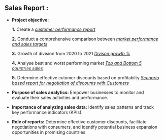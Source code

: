 ## Sales Report :


- **Project objective:** 

    **1.** Create a _[customer performance report](https://github.com/SuryaBlock/Excel-Sales-analytics/blob/08907c05cde8bbba7d819f72aaae10ee5b3a81e8/Customer%20net%20sales%20performance.pdf)_ 

    **2.** Conduct a comprehensive comparison between _[market performance and sales targets](https://github.com/SuryaBlock/Excel-Sales-analytics/blob/08907c05cde8bbba7d819f72aaae10ee5b3a81e8/Markert%20Performance%20Vs%20Target.pdf)_
    
    **3.** Growth of division from 2020 to 2021 _[Divison growth %](https://github.com/SuryaBlock/Excel-Sales-analytics/blob/08907c05cde8bbba7d819f72aaae10ee5b3a81e8/Division%20Growth%20%25.pdf)_

    **4.** Analyse best and worst performing market _[Top and Bottom 5 countries sales](https://github.com/SuryaBlock/Excel-Sales-analytics/blob/fe774df151a5e6d01156f6b73e147556163cd14c/Top%20and%20bottom%205%20products%20sold.pdf)_

    **5.** Determine effective cutomer discounts based on profitabilty _[Scenario based report for negotiation of discounts with Customers](https://github.com/SuryaBlock/Excel-Sales-analytics/blob/fe774df151a5e6d01156f6b73e147556163cd14c/scenario%20planning%20tool%20for%20sales.pdf)_


- **Purpose of sales analytics:** Empower businesses to monitor and evaluate their sales activities and performance.

- **Importance of analyzing sales data:** Identify sales patterns and track key performance indicators (KPIs).

- **Role of reports:** Determine effective customer discounts, facilitate negotiations with consumers, and identify potential business expansion opportunities in promising countries.
